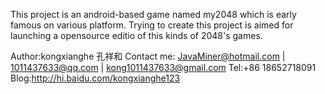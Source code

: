 This project is an android-based game named my2048 which is early famous on various platform.
Trying to create this project is aimed for launching a opensource editio of this kinds of 2048's games.

Author:kongxianghe 孔祥和
Contact me: JavaMiner@hotmail.com   | 1011437633@qq.com   | kong1011437633@gmail.com
Tel:+86 18652718091
Blog:http://hi.baidu.com/kongxianghe123
